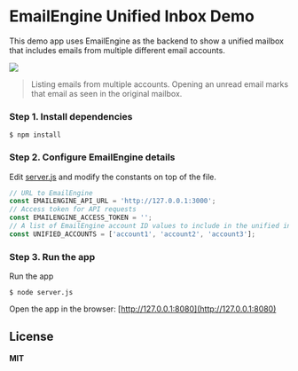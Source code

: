 # EmailEngine Unified Inbox Demo

This demo app uses EmailEngine as the backend to show a unified mailbox that includes emails from multiple different email accounts.

![](https://cldup.com/RJlDzEyc1j.png)

> Listing emails from multiple accounts. Opening an unread email marks that email as seen in the original mailbox.

### Step 1. Install dependencies

```
$ npm install
```

### Step 2. Configure EmailEngine details

Edit [server.js](server.js) and modify the constants on top of the file.

```js
// URL to EmailEngine
const EMAILENGINE_API_URL = 'http://127.0.0.1:3000';
// Access token for API requests
const EMAILENGINE_ACCESS_TOKEN = '';
// A list of EmailEngine account ID values to include in the unified inbox
const UNIFIED_ACCOUNTS = ['account1', 'account2', 'account3'];
```

### Step 3. Run the app

Run the app

```
$ node server.js
```

Open the app in the browser: [http://127.0.0.1:8080](http://127.0.0.1:8080)

## License

**MIT**
